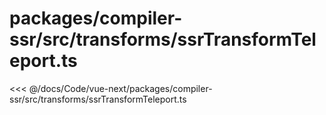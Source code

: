 # packages/compiler-ssr/src/transforms/ssrTransformTeleport.ts

<<< @/docs/Code/vue-next/packages/compiler-ssr/src/transforms/ssrTransformTeleport.ts
